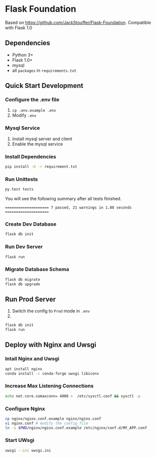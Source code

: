# Flask Foundation
Based on https://github.com/JackStouffer/Flask-Foundation. Compatible with Flask 1.0

## Dependencies
- Python 3+
- Flask 1.0+
- mysql
- all `packages` in `requirements.txt`

## Quick Start Development

### Configure the .env file
1. `cp .env.example .env`
2. Modify `.env`

### Mysql Service
1. Install mysql server and client
2. Enable the mysql service

### Install Dependencies
```bash
pip install -U -r requirement.txt
```

### Run Unittests
```bash
py.test tests 
```
You will see the following summary after all tests finished.
```text
==================== 7 passed, 21 warnings in 1.88 seconds ====================
```
### Create Dev Database
```bash
flask db init
```

### Run Dev Server
```bash
flask run
```

### Migrate Database Schema
```bash
flask db migrate
flask db upgrade
```

## Run Prod Server
1. Switch the config to `Prod` mode in `.env`
2. 
```bash
flask db init
flask run
```

## Deploy with Nginx and Uwsgi

### Intall Nginx and Uwsgi
```bash
apt install nginx
conda install -c conda-forge uwsgi libiconv
```

### Increase Max Listening Connections
```bash
echo net.core.somaxconn= 4000 >  /etc/sysctl.conf && sysctl -p
```

### Configure Nginx
```bash
cp nginx/nginx.conf.example nginx/nginx.conf
vi nginx.conf # modify the config file
ln -s $PWD/nginx/nginx.conf.example /etc/nginx/conf.d/MY_APP.conf
```

### Start UWsgi
```bash
uwsgi --ini uwsgi.ini
```
